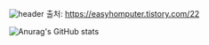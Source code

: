 ![header](https://capsule-render.vercel.app/api?type=waving&color=timeGradient&text=Welcome%20to%20YeBin's%20GitHub%20👋&animation=twinkling&fontSize=35&fontAlignY=40&fontAlign=70&height=250)
출처: https://easyhomputer.tistory.com/22


![Anurag's GitHub stats](https://github-readme-stats.vercel.app/api?username=qls051&show_icons=true&theme=radical)
